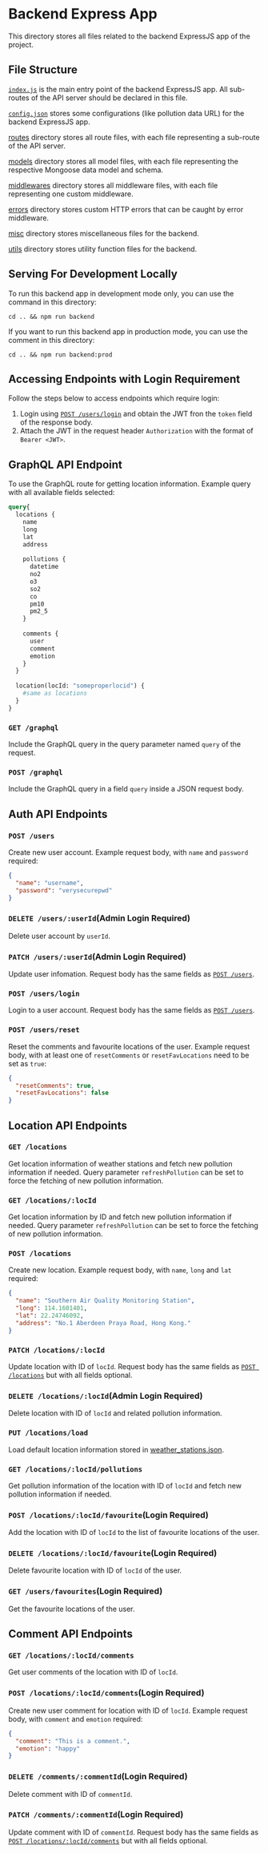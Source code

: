 # Backend Express App

This directory stores all files related to the backend ExpressJS app of the project.

## File Structure

[`index.js`](index.js) is the main entry point of the backend ExpressJS app. All sub-routes of the API server should be declared in this file.

[`config.json`](config.json) stores some configurations (like pollution data URL) for the backend ExpressJS app.

[routes](routes) directory stores all route files, with each file representing a sub-route of the API server.

[models](models) directory stores all model files, with each file representing the respective Mongoose data model and schema. 

[middlewares](middlewares) directory stores all middleware files, with each file representing one custom middleware.

[errors](errors) directory stores custom HTTP errors that can be caught by error middleware.

[misc](misc) directory stores miscellaneous files for the backend.

[utils](utils) directory stores utility function files for the backend.

## Serving For Development Locally

To run this backend app in development mode only, you can use the command in this directory:

`cd .. && npm run backend`

If you want to run this backend app in production mode, you can use the comment in this directory:

`cd .. && npm run backend:prod`

## Accessing Endpoints with Login Requirement

Follow the steps below to access endpoints which require login:
1. Login using [`POST /users/login`](#post-userslogin) and obtain the JWT fron the `token` field of the response body.
2. Attach the JWT in the request header `Authorization` with the format of `Bearer <JWT>`.

## GraphQL API Endpoint
To use the GraphQL route for getting location information. Example query with all available fields selected:
```graphql
query{
  locations {
    name
    long
    lat
    address
    
    pollutions {
      datetime
      no2
      o3
      so2
      co
      pm10
      pm2_5
    }
   
    comments {
      user
      comment
      emotion
    }
  }
  
  location(locId: "someproperlocid") {
    #same as locations
  }
}
```

### `GET /graphql`
Include the GraphQL query in the query parameter named `query` of the request.

### `POST /graphql`
Include the GraphQL query in a field `query` inside a JSON request body.

## Auth API Endpoints

### `POST /users`
Create new user account. Example request body, with `name` and `password` required:
```json
{
  "name": "username",
  "password": "verysecurepwd"
}
```

### `DELETE /users/:userId`(Admin Login Required)
Delete user account by `userId`.

### `PATCH /users/:userId`(Admin Login Required)
Update user infomation. Request body has the same fields as [`POST /users`](#post-users).

### `POST /users/login`
Login to a user account. Request body has the same fields as [`POST /users`](#post-users).

### `POST /users/reset`
Reset the comments and favourite locations of the user. Example request body, with at least one of `resetComments` or `resetFavLocations` need to be set as `true`:
```json
{
  "resetComments": true,
  "resetFavLocations": false
}
```

## Location API Endpoints

### `GET /locations`
Get location information of weather stations and fetch new pollution information if needed. Query parameter `refreshPollution` can be set to force the fetching of new pollution information.

### `GET /locations/:locId`
Get location information by ID and fetch new pollution information if needed. Query parameter `refreshPollution` can be set to force the fetching of new pollution information.

### `POST /locations`
Create new location. Example request body, with `name`, `long` and `lat` required:
```json
{
  "name": "Southern Air Quality Monitoring Station",
  "long": 114.1601401, 
  "lat": 22.24746092, 
  "address": "No.1 Aberdeen Praya Road, Hong Kong."
}
```

### `PATCH /locations/:locId`
Update location with ID of `locId`. Request body has the same fields as [`POST /locations`](#post-locations) but with all fields optional.

### `DELETE /locations/:locId`(Admin Login Required)
Delete location with ID of `locId` and related pollution information.

### `PUT /locations/load`
Load default location information stored in [weather_stations.json](misc/weather_stations.json).

### `GET /locations/:locId/pollutions`
Get pollution information of the location with ID of `locId` and fetch new pollution information if needed.

### `POST /locations/:locId/favourite`(Login Required)
Add the location with ID of `locId` to the list of favourite locations of the user.

### `DELETE /locations/:locId/favourite`(Login Required)
Delete favourite location with ID of `locId` of the user.

### `GET /users/favourites`(Login Required)
Get the favourite locations of the user.

## Comment API Endpoints

### `GET /locations/:locId/comments`
Get user comments of the location with ID of `locId`. 

### `POST /locations/:locId/comments`(Login Required)
Create new user comment for location with ID of `locId`. Example request body, with `comment` and `emotion` required:
```json
{
  "comment": "This is a comment.",
  "emotion": "happy"
}
```

### `DELETE /comments/:commentId`(Login Required)
Delete comment with ID of `commentId`.

### `PATCH /comments/:commentId`(Login Required)
Update comment with ID of `commentId`. Request body has the same fields as [`POST /locations/:locId/comments`](#post-locationslocidcommentslogin-required) but with all fields optional.




